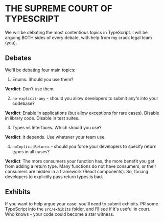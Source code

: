 # THE SUPREME COURT OF TYPESCRIPT

We will be debating the most contentious topics in TypeScript. I will be arguing BOTH sides of every debate, with help from my crack legal team (you).

## Debates

We'll be debating four main topics:

1. Enums. Should you use them?

**Verdict**: Don't use them

2. `no-explicit-any` - should you allow developers to submit any's into your codebase?

**Verdict**: Enable in applications (but allow exceptions for rare cases). Disable in library code. Disable in test suites.

3. Types vs Interfaces. Which should you use?

**Verdict**: It depends. Use whatever your team use.

4. `noImplicitReturns` - should you force your developers to specify return types in all cases?

**Verdict**: The more consumers your function has, the more benefit you get from adding a return type. Many functions do not have consumers, or their consumers are hidden in a framework (React components). So, forcing developers to explicitly pass return types is bad.

## Exhibits

If you want to help argue your case, you'll need to submit exhibits. PR some TypeScript into the `src/exhibits` folder, and I'll see if it's useful in court. Who knows - your code could become a star witness.
